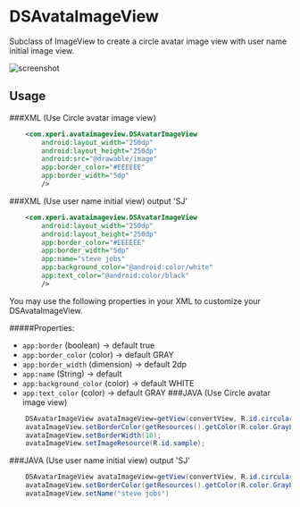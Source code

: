 DSAvataImageView
================
Subclass of ImageView to create a circle avatar image view with user name initial image view.

![screenshot](https://cloud.githubusercontent.com/assets/7636468/5624104/0bf3d9f8-95a3-11e4-99f3-92afa3fb7efe.png)

Usage
--------

###XML (Use Circle avatar image view)
```xml
    <com.xperi.avataimageview.DSAvatarImageView
        android:layout_width="250dp"
        android:layout_height="250dp"
        android:src="@drawable/image"
        app:border_color="#EEEEEE"
        app:border_width="5dp"
        />
```
###XML (Use user name initial view) output 'SJ'
```xml
    <com.xperi.avataimageview.DSAvatarImageView
        android:layout_width="250dp"
        android:layout_height="250dp"
        app:border_color="#EEEEEE"
        app:border_width="5dp"
        app:name="steve jobs"
        app:background_color="@android:color/white"
		app:text_color="@android:color/black"
        />
```
You may use the following properties in your XML to customize your DSAvataImageView.

#####Properties:

* `app:border`              (boolean)           -> default true
* `app:border_color`        (color)             -> default GRAY
* `app:border_width`        (dimension)         -> default 2dp
* `app:name`                (String)            -> default 
* `app:background_color`    (color)             -> default WHITE
* `app:text_color`          (color)             -> default GRAY
###JAVA (Use Circle avatar image view)

```java
    DSAvatarImageView avataImageView=getView(convertView, R.id.circularIv);
    avataImageView.setBorderColor(getResources().getColor(R.color.GrayLight));
    avataImageView.setBorderWidth(10);
    avataImageView.setImageResource(R.id.sample);
```
###JAVA (Use user name initial view) output 'SJ'

```java
    DSAvatarImageView avataImageView=getView(convertView, R.id.circularIv);
    avataImageView.setBorderColor(getResources().getColor(R.color.GrayLight));
    avataImageView.setName("steve jobs")
```
